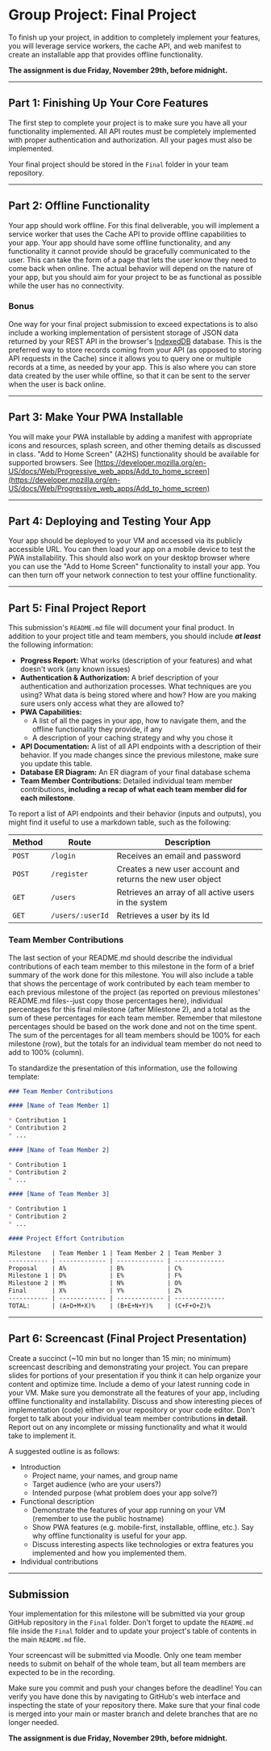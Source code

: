 # Group Project: Final Project

To finish up your project, in addition to completely implement your features, you will leverage service workers, the cache API, and web manifest to create an installable app that provides offline functionality.

**The assignment is due Friday, November 29th, before midnight.**

---

## Part 1: Finishing Up Your Core Features

The first step to complete your project is to make sure you have all your functionality implemented. All API routes must be completely implemented with proper authentication and authorization. All your pages must also be implemented.

Your final project should be stored in the `Final` folder in your team repository.

---

## Part 2: Offline Functionality

Your app should work offline. For this final deliverable, you will implement a service worker that uses the Cache API to provide offline capabilities to your app. Your app should have some offline functionality, and any functionality it cannot provide should be gracefully communicated to the user. This can take the form of a page that lets the user know they need to come back when online. The actual behavior will depend on the nature of your app, but you should aim for your project to be as functional as possible while the user has no connectivity.

### Bonus

One way for your final project submission to exceed expectations is to also include a working implementation of persistent storage of JSON data returned by your REST API in the browser's [IndexedDB](https://developer.mozilla.org/en-US/docs/Web/API/IndexedDB_API/Using_IndexedDB) database. This is the preferred way to store records coming from your API (as opposed to storing API requests in the Cache) since it allows you to query one or multiple records at a time, as needed by your app. This is also where you can store data created by the user while offline, so that it can be sent to the server when the user is back online.

---

## Part 3: Make Your PWA Installable

You will make your PWA installable by adding a manifest with appropriate icons and resources, splash screen, and other theming details as discussed in class. "Add to Home Screen" (A2HS) functionality should be available for supported browsers. See [https://developer.mozilla.org/en-US/docs/Web/Progressive_web_apps/Add_to_home_screen](https://developer.mozilla.org/en-US/docs/Web/Progressive_web_apps/Add_to_home_screen)

---

## Part 4: Deploying and Testing Your App

Your app should be deployed to your VM and accessed via its publicly accessible URL. You can then load your app on a mobile device to test the PWA installability. This should also work on your desktop browser where you can use the "Add to Home Screen" functionality to install your app. You can then turn off your network connection to test your offline functionality.

---

## Part 5: Final Project Report

This submission's `README.md` file will document your final product. In addition to your project title and team members, you should include ***at least*** the following information:

* **Progress Report:** What works (description of your features) and what doesn't work (any known issues)
* **Authentication & Authorization:** A brief description of your authentication and authorization processes. What techniques are you using? What data is being stored where and how? How are you making sure users only access what they are allowed to?
* **PWA Capabilities:**
  * A list of all the pages in your app, how to navigate them, and the offline functionality they provide, if any
  * A description of your caching strategy and why you chose it
* **API Documentation:** A list of all API endpoints with a description of their behavior. If you made changes since the previous milestone, make sure you update this table.
* **Database ER Diagram:** An ER diagram of your final database schema
* **Team Member Contributions:** Detailed individual team member contributions, **including a recap of what each team member did for each milestone**.


To report a list of API endpoints and their behavior (inputs and outputs), you might find it useful to use a markdown table, such as the following:

Method | Route                 | Description
------ | --------------------- | ---------
`POST` | `/login`              | Receives an email and password
`POST` | `/register`           | Creates a new user account and returns the new user object
`GET`  | `/users`              | Retrieves an array of all active users in the system
`GET`  | `/users/:userId`      | Retrieves a user by its Id


### Team Member Contributions

The last section of your README.md should describe the individual contributions of each team member to this milestone in the form of a brief summary of the work done for this milestone. You will also include a table that shows the percentage of work contributed by each team member to each previous milestone of the project (as reported on previous milestones' README.md files--just copy those percentages here), individual percentages for this final milestone (after Milestone 2), and a total as the sum of these percentages for each team member. Remember that milestone percentages should be based on the work done and not on the time spent. The sum of the percentages for all team members should be 100% for each milestone (row), but the totals for an individual team member do not need to add to 100% (column).

To standardize the presentation of this information, use the following template:

```markdown
### Team Member Contributions

#### [Name of Team Member 1]

* Contribution 1
* Contribution 2
* ...

#### [Name of Team Member 2]

* Contribution 1
* Contribution 2
* ...

#### [Name of Team Member 3]

* Contribution 1
* Contribution 2
* ...

#### Project Effort Contribution

Milestone   | Team Member 1 | Team Member 2 | Team Member 3
----------- | ------------- | ------------- | --------------
Proposal    | A%            | B%            | C%
Milestone 1 | D%            | E%            | F%
Milestone 2 | M%            | N%            | O%
Final       | X%            | Y%            | Z%
----------- | ------------- | ------------- | --------------
TOTAL:      | (A+D+M+X)%    | (B+E+N+Y)%    | (C+F+O+Z)%

```


---

## Part 6: Screencast (Final Project Presentation)

Create a succinct (~10 min but no longer than 15 min; no minimum) screencast describing and demonstrating your project. You can prepare slides for portions of your presentation if you think it can help organize your content and optimize time. Include a demo of your latest running code in your VM. Make sure you demonstrate all the features of your app, including offline functionality and installability. Discuss and show interesting pieces of implementation (code) either on your repository or your code editor. Don't forget to talk about your individual team member contributions **in detail**. Report out on any incomplete or missing functionality and what it would take to implement it.

A suggested outline is as follows:

* Introduction
  * Project name, your names, and group name
  * Target audience (who are your users?)
  * Intended purpose (what problem does your app solve?)
* Functional description
  * Demonstrate the features of your app running on your VM (remember to use the public hostname)
  * Show PWA features (e.g. mobile-first, installable, offline, etc.). Say why offline functionality is useful for your app.
  * Discuss interesting aspects like technologies or extra features you implemented and how you implemented them.
* Individual contributions

---

## Submission

Your implementation for this milestone will be submitted via your group GitHub repository in the `Final` folder. Don't forget to update the `README.md` file inside the `Final` folder and to update your project's table of contents in the main `README.md` file.

Your screencast will be submitted via Moodle. Only one team member needs to submit on behalf of the whole team, but all team members are expected to be in the recording.

Make sure you commit and push your changes before the deadline! You can verify you have done this by navigating to GitHub's web interface and inspecting the state of your repository there. Make sure that your final code is merged into your main or master branch and delete branches that are no longer needed.

**The assignment is due Friday, November 29th, before midnight.**